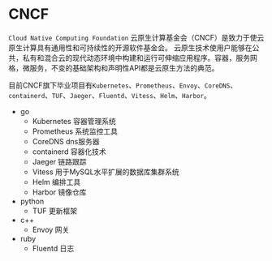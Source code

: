 # CNCF

`Cloud Native Computing Foundation` 云原生计算基金会（CNCF）是致力于使云原生计算具有通用性和可持续性的开源软件基金会。
云原生技术使用户能够在公共，私有和混合云的现代动态环境中构建和运行可伸缩应用程序。容器，服务网格，微服务，不变的基础架构和声明性API都是云原生方法的典范。

目前CNCF旗下毕业项目有`Kubernetes`、`Prometheus`、`Envoy`、`CoreDNS`、`containerd`、`TUF`、`Jaeger`、`Fluentd`、`Vitess`、`Helm`、`Harbor`。

- go
  - Kubernetes 容器管理系统
  - Prometheus 系统监控工具
  - CoreDNS dns服务器
  - containerd 容器化技术
  - Jaeger 链路跟踪
  - Vitess 用于MySQL水平扩展的数据库集群系统
  - Helm 编排工具
  - Harbor 镜像仓库
- python
  - TUF 更新框架
- c++
  - Envoy 网关
- ruby
  - Fluentd 日志
